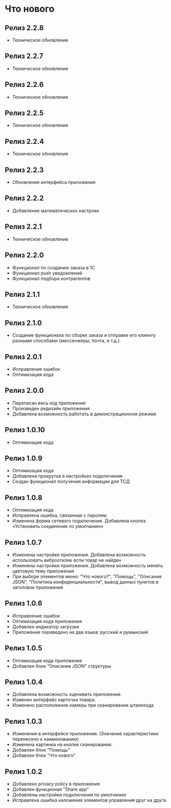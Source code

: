 
# Что нового

## Релиз 2.2.8
* Техническое обновление

## Релиз 2.2.7
* Техническое обновление

## Релиз 2.2.6
* Техническое обновление

## Релиз 2.2.5
* Техническое обновление
  
## Релиз 2.2.4
* Техническое обновление

## Релиз 2.2.3
* Обновление интерфейса приложения

## Релиз 2.2.2
* Добавление математических настроек

## Релиз 2.2.1
* Техническое обновление

## Релиз 2.2.0
* Функционал по созданию заказа в 1С
* Функционал push уведомлений
* Функционал подбора контрагентов

## Релиз 2.1.1
* Техническое обновление

## Релиз 2.1.0
* Создание функционала по сборке заказа и отправке его клиенту
разными способами (мессенжеры, почта, и т.д.).

## Релиз 2.0.1
* Исправление ошибок
* Оптимизация кода

## Релиз 2.0.0
* Переписан весь код приложения
* Произведен редизайн приложения
* Добавлена возможность работать в демонстрационном режиме

## Релиз 1.0.10
* Оптимизация кода

## Релиз 1.0.9
* Оптимизация кода
* Добавлена прокрутка в настройках подключения
* Создан функционал получения информации для ТСД

## Релиз 1.0.8
* Оптимизация кода
* Исправлена ошибка, связанная с паролем
* Изменена форма сетевого подключения. Добавлена кнопка «Установить соединение по умолчанию»

## Релиз 1.0.7
* Изменены настройки приложения. Добавлена возможность использовать виброотклик если товар не найден
* Изменены настройки приложения. Добавлена возможность менять цветовую тему приложения
* При выборе элементов меню: "Что нового?", "Помощь", "Описание JSON", "Политика конфиденциальности", вывод данных пунктов в заголовок приложения

## Релиз 1.0.6
* Исправление ошибок
* Оптимизация кода приложения
* Добавлен индикатор загрузки
* Приложение переведено на два языка: русский и румынский

## Релиз 1.0.5
* Оптимизация кода приложения
* Добавлен блок "Описание JSON" структуры

## Релиз 1.0.4
* Добавлена возможность оценивать приложение.
* Изменен интерфейс карточки товара.
* Изменено расположение камеры при сканировании штрихкода

## Релиз 1.0.3
* Изменения в интерфейсе приложения. (Значение характеристики перенесено к наименованию)
* Изменена картинка на кнопке сканирования.
* Добавлен блок "Помощь"
* Добавлен блок "Что нового"

## Релиз 1.0.2
* Добавлено privacy policy в приложение
* Добавлен функционал "Share app"
* Добавлены настройки подключения по умолчанию
* Исправлена ошибка наложения элементов управления друг на друга
